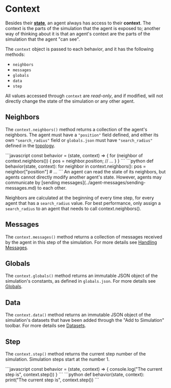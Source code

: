 # Context

Besides their [**state**](state.md), an agent always has access to their **context**. The context is the parts of the simulation that the agent is exposed to; another way of thinking about it is that an agent's context are the parts of the simulation that the agent "can see".

The `context` object is passed to each behavior, and it has the following methods:

* `neighbors`
* `messages`
* `globals`
* `data`
* `step`

All values accessed through `context` are _read-only_, and if modified, will not directly change the state of the simulation or any other agent.

## Neighbors

The `context.neighbors()` method returns a collection of the agent's neighbors. The agent must have a `"position"` field defined, and either its own `"search_radius"` field or `globals.json` must have `"search_radius"` defined in the [topology](../configuration/topology/).

<Tabs>
<Tab title="JavaScript" >
```javascript
const behavior = (state, context) => {
    for (neighbor of context.neighbors()) {
        pos = neighbor.position;
        // ...
    }
}
```
</Tab>

<Tab title="Python" >
```python
def behavior(state, context):
    for neighbor in context.neighbors():
        pos = neighbor["position"]
        # ...
```
</Tab>
</Tabs>

<Hint style="info">
An agent can read the state of its neighbors, but agents cannot directly modify another agent's state. However, agents may communicate by [sending messages](../agent-messages/sending-messages.md) to each other.
</Hint>

Neighbors are calculated at the beginning of every time step, for every agent that has a `search_radius` value. For best performance, only assign a `search_radius` to an agent that needs to call context.neighbors\(\).

## Messages

The `context.messages()` method returns a collection of messages received by the agent in this step of the simulation. For more details see [Handling Messages](../agent-messages/handling-messages.md).

## Globals

The `context.globals()` method returns an immutable JSON object of the simulation's constants, as defined in `globals.json`. For more details see [Globals](../configuration/).

## Data

The `context.data()` method returns an immutable JSON object of the simulation's datasets that have been added through the "Add to Simulation" toolbar. For more details see [Datasets](../datasets/).

## Step

The `context.step()` method returns the current step number of the simulation. Simulation steps start at the number 1.

<Tabs>
<Tab title="JavaScript" >
```javascript
const behavior = (state, context) => {
    console.log("The current step is", context.step())
}
```
</Tab>

<Tab title="Python" >
```python
def behavior(state, context):
    print("The current step is", context.step())
```
</Tab>
</Tabs>

